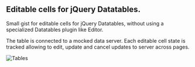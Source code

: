 ## Editable cells for jQuery Datatables.

Small gist for editable cells for jQuery Datatables, without using a specialized Datatables plugin like Editor.

The table is connected to a mocked  data server. Each editable cell state is tracked allowing to edit, update and cancel updates to server across pages. 

![Tables](https://user-images.githubusercontent.com/10284893/103467484-074ed600-4d58-11eb-91c2-906fbbcc7063.gif)


